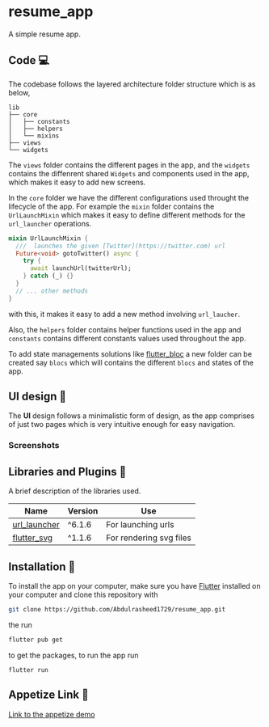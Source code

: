 # resume_app

A simple resume app.

## Code 💻

The codebase follows the layered architecture folder structure which is as below,

```
lib
├── core
│   ├── constants
│   ├── helpers
│   └── mixins
├── views
└── widgets
```
The `views` folder contains the different pages in the app, and the `widgets` contains the diffenrent shared `Widgets` and components used in the app, which makes it easy to add new screens. 

In the `core` folder we have the different configurations used throught the lifecycle of the app. For example the `mixin` folder contains the `UrlLaunchMixin` which makes it easy to define different methods for the `url_launcher` operations.
```dart
mixin UrlLaunchMixin {
  ///  launches the given [Twitter](https://twitter.com) url
  Future<void> gotoTwitter() async {
    try {
      await launchUrl(twitterUrl);
    } catch (_) {}
  }
  // ... other methods
}
```
with this, it makes it easy to add a new method involving `url_laucher`.

Also, the `helpers` folder contains helper functions used in the app and `constants` contains different constants values used throughout the app.

To add state managements solutions like [flutter_bloc](https://bloclibrary.dev) a new folder can be created say `blocs` which will contains the different `blocs` and states of the app.


## UI design 🎨

The **UI** design follows a minimalistic form of design, as the app comprises of just two pages which is very intuitive enough for easy navigation.

### Screenshots



## Libraries and Plugins 🔌
A brief description of the libraries used.

|Name | Version | Use|
|---|---|---|
|[url_launcher](https://pub.dev/packages/url_launcher)| ^6.1.6| For launching urls |
|[flutter_svg](https://pub.dev/packages/flutter_svg)| ^1.1.6 | For rendering svg files|


## Installation 🔨

To install the app on your computer, make sure you have [Flutter](https://flutter.dev) installed on your computer and clone this repository with

```sh
git clone https://github.com/Abdulrasheed1729/resume_app.git
```
the run 
```sh
flutter pub get
```
to get the packages, to run the app run
```
flutter run
```

## Appetize Link 🔗

[Link to the appetize demo](https://appetize.io)
<!-- ## Getting Started
![Alt text](https://assets.digitalocean.com/articles/alligator/boo.svg "a title")
This project is a starting point for a Flutter application.

A few resources to get you started if this is your first Flutter project:

- [Lab: Write your first Flutter app](https://docs.flutter.dev/get-started/codelab)
- [Cookbook: Useful Flutter samples](https://docs.flutter.dev/cookbook)

For help getting started with Flutter development, view the
[online documentation](https://docs.flutter.dev/), which offers tutorials,
samples, guidance on mobile development, and a full API reference. -->
